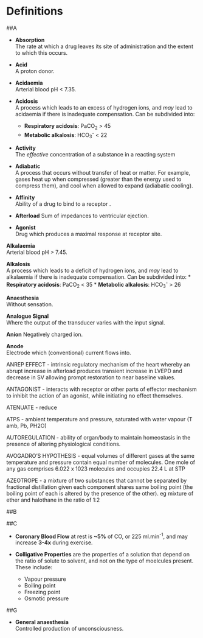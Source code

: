# Definitions

##A
* **Absorption**  
The rate at which a drug leaves its site of administration and the extent to which this occurs.

* **Acid**  
A proton donor.

* **Acidaemia**  
Arterial blood pH < 7.35.

* **Acidosis**  
A process which leads to an excess of hydrogen ions, and *may* lead to acidaemia if there is inadequate compensation. Can be subdivided into:
    * **Respiratory acidosis**: PaCO<sub>2</sub> > 45
    * **Metabolic alkalosis**: HCO<sub>3</sub><sup>-</sup> < 22

* **Activity**  
The *effective* concentration of a substance in a reacting system

* **Adiabatic**  
A process that occurs without transfer of heat or matter. For example, gases heat up when compressed (greater than the energy used to compress them), and cool when allowed to expand (adiabatic cooling).

* **Affinity**  
Ability of a drug to bind to a receptor.

* **Afterload**
Sum of impedances to ventricular ejection.

* **Agonist**  
Drug which produces a maximal response at receptor site.

**Alkalaemia**  
Arterial blood pH > 7.45.

**Alkalosis**  
A process which leads to a deficit of hydrogen ions, and *may* lead to alkalaemia if there is inadequate compensation. Can be subdivided into:
    * **Respiratory acidosis**: PaCO<sub>2</sub> < 35
    * **Metabolic alkalosis**: HCO<sub>3</sub><sup>-</sup> > 26

**Anaesthesia**  
Without sensation.

**Analogue Signal**  
Where the output of the transducer varies with the input signal.

**Anion**
Negatively charged ion.

**Anode**  
Electrode which (conventional) current flows into.

ANREP EFFECT - intrinsic regulatory mechanism of the heart whereby an abrupt increase in afterload produces transient increase in  LVEPD and decrease in SV allowing prompt restoration to near baseline values. 

ANTAGONIST - interacts with receptor or other parts of effector mechanism to inhibit the action of an agonist, while initiating no effect themselves.

ATENUATE - reduce

ATPS - ambient temperature and pressure, saturated with water vapour  (T amb, Pb, PH2O)

AUTOREGULATION - ability of organ/body to maintain homeostasis in the presence of altering physiological conditions.

AVOGADRO’S HYPOTHESIS - equal volumes of different gases at the same temperature and pressure contain equal number of molecules. One mole of any gas comprises 6.022 x 1023 molecules and occupies 22.4 L at STP

AZEOTROPE - a mixture of two substances that cannot be separated by fractional distillation given each component shares same boiling point (the boiling point of each is altered by the presence of the other). eg  mixture of ether and halothane in the ratio of  1:2

##B

##C
* **Coronary Blood Flow** at rest is **~5%** of CO, or 225 ml.min<sup>-1</sup>, and may increase **3-4x** during exercise.

* **Colligative Properties** are the properties of a solution that depend on the ratio of solute to solvent, and not on the type of moelcules present. These include:
  * Vapour pressure
  * Boiling point
  * Freezing point
  * Osmotic pressure

##G
* **General anaesthesia**  
Controlled production of unconsciousness.

